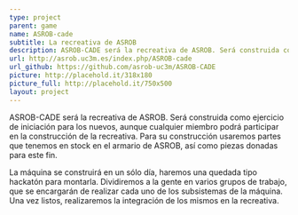```yaml
---
type: project
parent: game
name: ASROB-cade
subtitle: La recreativa de ASROB
description: ASROB-CADE será la recreativa de ASROB. Será construida como ejercicio de iniciación para los nuevos, aunque cualquier miembro podrá participar en la construcción de la recreativa. Para su construcción usaremos partes que tenemos en stock en el armario de ASROB, así como piezas donadas para este fin.
url: http://asrob.uc3m.es/index.php/ASROB-cade
url_github: https://github.com/asrob-uc3m/ASROB-CADE
picture: http://placehold.it/318x180
picture_full: http://placehold.it/750x500
layout: project
---
```


ASROB-CADE será la recreativa de ASROB. Será construida como ejercicio de iniciación para los nuevos, aunque cualquier miembro podrá participar en la construcción de la recreativa. Para su construcción usaremos partes que tenemos en stock en el armario de ASROB, así como piezas donadas para este fin.

La máquina se construirá en un sólo día, haremos una quedada tipo hackatón para montarla. Dividiremos a la gente en varios grupos de trabajo, que se encargarán de realizar cada uno de los subsistemas de la máquina. Una vez listos, realizaremos la integración de los mismos en la recreativa.
